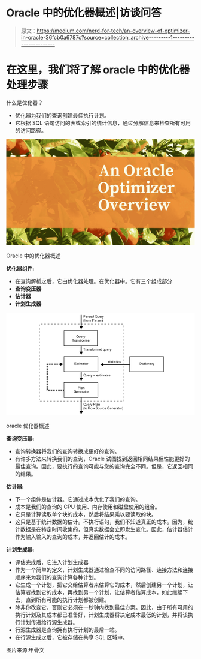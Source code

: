 # Oracle 中的优化器概述|访谈问答

> 原文：<https://medium.com/nerd-for-tech/an-overview-of-optimizer-in-oracle-36fcb0a6787c?source=collection_archive---------1----------------------->

# 在这里，我们将了解 oracle 中的优化器处理步骤

什么是优化器？

*   优化器为我们的查询创建最佳执行计划。
*   它根据 SQL 语句访问的表或索引的统计信息，通过分解信息来检查所有可用的访问路径。

![](img/1de3e19e31b8a08a2ac710a2607496e6.png)

Oracle 中的优化器概述

**优化器组件:**

*   在查询解析之后，它由优化器处理。在优化器中。它有三个组成部分
*   **查询变压器**
*   **估计器**
*   **计划生成器**

![](img/a4371174a6009b991cd62cda0828771e.png)

oracle 优化器概述

**查询变压器:**

*   查询转换器将我们的查询转换成更好的查询。
*   有许多方法来转换我们的查询，Oracle 试图找到返回相同结果但性能更好的最佳查询。因此，要执行的查询可能与您的查询完全不同。但是，它返回相同的结果。

**估计器:**

*   下一个组件是估计器。它通过成本优化了我们的查询。
*   成本是我们的查询的 CPU 使用、内存使用和磁盘使用的组合。
*   它只是计算读取单个块的成本，然后将结果乘以要读取的块。
*   这只是基于统计数据的估计。不执行语句，我们不知道真正的成本。因为，统计数据是在特定时间收集的，但真实数据会立即发生变化。因此，估计器估计作为输入输入的查询的成本，并返回估计的成本。

**计划生成器:**

*   评估完成后，它进入计划生成器
*   作为一个简单的定义，计划生成器通过检查不同的访问路径、连接方法和连接顺序来为我们的查询计算各种计划。
*   它生成一个计划，把它交给估算者来估算它的成本，然后创建另一个计划，让估算者找到它的成本，再找到另一个计划，让估算者估算成本，如此继续下去，直到所有可能的执行计划都被创建。
*   除非你改变它，否则它必须在一秒钟内找到最佳方案。因此，由于所有可用的执行计划及其成本都已准备好，计划生成器将决定成本最低的计划，并将该执行计划传递给行源生成器。
*   行源生成器是查询拥有执行计划的最后一站。
*   在行源生成之后，它被存储在共享 SQL 区域中。

图片来源:甲骨文